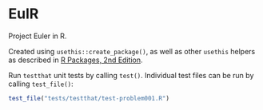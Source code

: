 
# EulR

<!-- badges: start -->
<!-- badges: end -->

Project Euler in R.

Created using `usethis::create_package()`, as well as other `usethis` helpers as described in 
[R Packages, 2nd Edition](https://r-pkgs.org/whole-game.html).

Run `testthat` unit tests by calling `test()`. Individual test files can be run by calling `test_file()`:
```r
test_file("tests/testthat/test-problem001.R")
```

